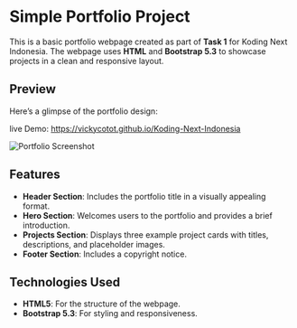 # Simple Portfolio Project

This is a basic portfolio webpage created as part of **Task 1** for Koding Next Indonesia. The webpage uses **HTML** and **Bootstrap 5.3** to showcase projects in a clean and responsive layout.

## Preview
Here’s a glimpse of the portfolio design:

live Demo:
https://vickycotot.github.io/Koding-Next-Indonesia

![Portfolio Screenshot](https://vickycotot.github.io/Koding-Next-Indonesia/Screenshot_20241211_201500.png)


## Features
- **Header Section**: Includes the portfolio title in a visually appealing format.
- **Hero Section**: Welcomes users to the portfolio and provides a brief introduction.
- **Projects Section**: Displays three example project cards with titles, descriptions, and placeholder images.
- **Footer Section**: Includes a copyright notice.

## Technologies Used
- **HTML5**: For the structure of the webpage.
- **Bootstrap 5.3**: For styling and responsiveness.
